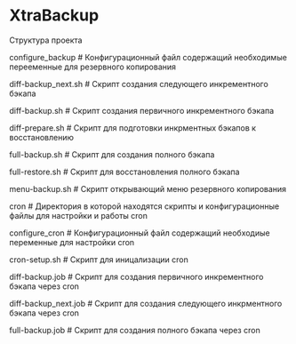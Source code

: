 # XtraBackup

Структура проекта

configure_backup          # Конфигурационный файл содержащий необходимые перееменные для резервного копирования

diff-backup_next.sh       # Скрипт создания следующего инкрементного бэкапа

diff-backup.sh            # Скрипт создания первичного инкрементного бэкапа

diff-prepare.sh           # Скрипт для подготовки инкрментных бэкапов к восстановлению

full-backup.sh            # Скрипт для создания полного бэкапа

full-restore.sh           # Скрипт для восстановления полного бэкапа

menu-backup.sh            # Скрипт открывающий меню резервного копирования

cron                      # Директория в которой находятся скрипты и конфигурационные файлы для настройки и работы cron

configure_cron        # Конфигурационный файл содержащий необходиые переменные для настройки cron

cron-setup.sh         # Скрипт для иницализации cron

diff-backup.job       # Скрипт для создания первичного инкрементного бэкапа через cron

diff-backup_next.job  # Скрипт для создания следующего инкрментного бэкапа через cron

full-backup.job       # Скрипт для создания полного бэкапа через cron

